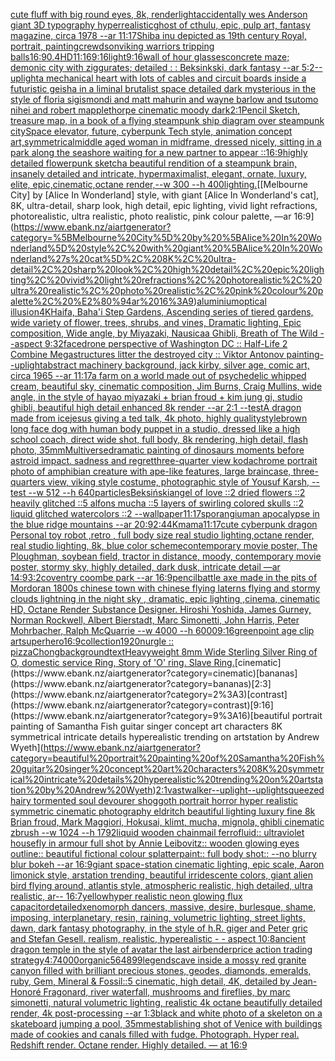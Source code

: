 [cute fluff with big round eyes, 8k, render](https://www.ebank.nz/aiartgenerator?category=cute%20fluff%20with%20big%20round%20eyes%2C%208k%2C%20render)[light](https://www.ebank.nz/aiartgenerator?category=light)[accidentally wes Anderson giant  3D typography hyperrealistic](https://www.ebank.nz/aiartgenerator?category=accidentally%20wes%20Anderson%20giant%20%203D%20typography%20hyperrealistic)[ghost of cthulu, epic, pulp art, fantasy magazine, circa 1978 --ar 11:17](https://www.ebank.nz/aiartgenerator?category=ghost%20of%20cthulu%2C%20epic%2C%20pulp%20art%2C%20fantasy%20magazine%2C%20circa%201978%20--ar%2011%3A17)[Shiba inu depicted as 19th century Royal, portrait, painting](https://www.ebank.nz/aiartgenerator?category=Shiba%20inu%20depicted%20as%2019th%20century%20Royal%2C%20portrait%2C%20painting)[crewdson](https://www.ebank.nz/aiartgenerator?category=crewdson)[viking warriors tripping balls](https://www.ebank.nz/aiartgenerator?category=viking%20warriors%20tripping%20balls)[16:9](https://www.ebank.nz/aiartgenerator?category=16%3A9)[0.4](https://www.ebank.nz/aiartgenerator?category=0.4)[HD](https://www.ebank.nz/aiartgenerator?category=HD)[11:16](https://www.ebank.nz/aiartgenerator?category=11%3A16)[9:16](https://www.ebank.nz/aiartgenerator?category=9%3A16)[light](https://www.ebank.nz/aiartgenerator?category=light)[9:16](https://www.ebank.nz/aiartgenerator?category=9%3A16)[wall of hour glasses](https://www.ebank.nz/aiartgenerator?category=wall%20of%20hour%20glasses)[concrete maze; demonic city with ziggurates; detailed : : Beksinkski, dark fantasy --ar 5:2](https://www.ebank.nz/aiartgenerator?category=concrete%20maze%3B%20demonic%20city%20with%20ziggurates%3B%20detailed%20%3A%20%3A%20Beksinkski%2C%20dark%20fantasy%20--ar%205%3A2)[--uplight](https://www.ebank.nz/aiartgenerator?category=--uplight)[a mechanical heart with lots of cables and circuit boards inside a futuristic geisha in a liminal brutalist space detailed dark mysterious in the style of floria sigismondi and matt mahurin and wayne barlow and tsutomo nihei and robert mapplethorpe cinematic moody dark](https://www.ebank.nz/aiartgenerator?category=a%20mechanical%20heart%20with%20lots%20of%20cables%20and%20circuit%20boards%20inside%20a%20futuristic%20geisha%20in%20a%20liminal%20brutalist%20space%20detailed%20dark%20mysterious%20in%20the%20style%20of%20floria%20sigismondi%20and%20matt%20mahurin%20and%20wayne%20barlow%20and%20tsutomo%20nihei%20and%20robert%20mapplethorpe%20cinematic%20moody%20dark)[2:1](https://www.ebank.nz/aiartgenerator?category=2%3A1)[Pencil Sketch, treasure map, in a book of a flying steampunk ship diagram over steampunk city](https://www.ebank.nz/aiartgenerator?category=Pencil%20Sketch%2C%20treasure%20map%2C%20in%20a%20book%20of%20a%20flying%20steampunk%20ship%20diagram%20over%20steampunk%20city)[Space elevator, future, cyberpunk Tech style, animation concept art,](https://www.ebank.nz/aiartgenerator?category=Space%20elevator%2C%20future%2C%20cyberpunk%20Tech%20style%2C%20animation%20concept%20art%2C)[symmetrical](https://www.ebank.nz/aiartgenerator?category=symmetrical)[middle aged woman in midframe, dressed nicely, sitting in a park along the seashore waiting for a new partner to appear ::16:9](https://www.ebank.nz/aiartgenerator?category=middle%20aged%20woman%20in%20midframe%2C%20dressed%20nicely%2C%20sitting%20in%20a%20park%20along%20the%20seashore%20waiting%20for%20a%20new%20partner%20to%20appear%20%3A%3A16%3A9)[highly detailed flowerpunk sketch](https://www.ebank.nz/aiartgenerator?category=highly%20detailed%20flowerpunk%20sketch)[a beautiful rendition of a steampunk brain, insanely detailed and intricate, hypermaximalist, elegant, ornate, luxury, elite, epic,cinematic,octane render,--w 300 --h 400](https://www.ebank.nz/aiartgenerator?category=a%20beautiful%20rendition%20of%20a%20steampunk%20brain%2C%20insanely%20detailed%20and%20intricate%2C%20hypermaximalist%2C%20elegant%2C%20ornate%2C%20luxury%2C%20elite%2C%20epic%2Ccinematic%2Coctane%20render%2C--w%20300%20--h%20400)[lighting.](https://www.ebank.nz/aiartgenerator?category=lighting.)[[Melbourne City] by [Alice In Wonderland] style, with giant [Alice In Wonderland's cat], 8K, ultra-detail, sharp look, high detail, epic lighting, vivid light refractions, photorealistic, ultra realistic, photo realistic, pink colour palette, —ar 16:9](https://www.ebank.nz/aiartgenerator?category=%5BMelbourne%20City%5D%20by%20%5BAlice%20In%20Wonderland%5D%20style%2C%20with%20giant%20%5BAlice%20In%20Wonderland%27s%20cat%5D%2C%208K%2C%20ultra-detail%2C%20sharp%20look%2C%20high%20detail%2C%20epic%20lighting%2C%20vivid%20light%20refractions%2C%20photorealistic%2C%20ultra%20realistic%2C%20photo%20realistic%2C%20pink%20colour%20palette%2C%20%E2%80%94ar%2016%3A9)[aluminium](https://www.ebank.nz/aiartgenerator?category=aluminium)[optical illusion](https://www.ebank.nz/aiartgenerator?category=optical%20illusion)[4K](https://www.ebank.nz/aiartgenerator?category=4K)[](https://www.ebank.nz/aiartgenerator?category=)[Haifa, Baha'i Step Gardens, Ascending series of tiered gardens, wide variety of flower, trees, shrubs, and vines, Dramatic lighting, Epic composition, Wide angle, by Miyazaki, Nausicaa Ghibli, Breath of The Wild --aspect 9:32](https://www.ebank.nz/aiartgenerator?category=Haifa%2C%20Baha%27i%20Step%20Gardens%2C%20Ascending%20series%20of%20tiered%20gardens%2C%20wide%20variety%20of%20flower%2C%20trees%2C%20shrubs%2C%20and%20vines%2C%20Dramatic%20lighting%2C%20Epic%20composition%2C%20Wide%20angle%2C%20by%20Miyazaki%2C%20Nausicaa%20Ghibli%2C%20Breath%20of%20The%20Wild%20--aspect%209%3A32)[face](https://www.ebank.nz/aiartgenerator?category=face)[drone perspective of Washington DC :: Half-Life 2 Combine Megastructures litter the destroyed city :: Viktor Antonov painting](https://www.ebank.nz/aiartgenerator?category=drone%20perspective%20of%20Washington%20DC%20%3A%3A%20Half-Life%202%20Combine%20Megastructures%20litter%20the%20destroyed%20city%20%3A%3A%20Viktor%20Antonov%20painting)[--uplight](https://www.ebank.nz/aiartgenerator?category=--uplight)[abstract machinery background, jack kirby, silver age, comic art, circa 1965 --ar 11:17](https://www.ebank.nz/aiartgenerator?category=abstract%20machinery%20background%2C%20jack%20kirby%2C%20silver%20age%2C%20comic%20art%2C%20circa%201965%20--ar%2011%3A17)[a farm on a world made out of psychedelic whipped cream, beautiful sky, cinematic composition, Jim Burns, Craig Mullins, wide angle, in the style of hayao miyazaki + brian froud + kim jung gi, studio ghibli, beautiful high detail enhanced 8k render --ar 2:1 --test](https://www.ebank.nz/aiartgenerator?category=a%20farm%20on%20a%20world%20made%20out%20of%20psychedelic%20whipped%20cream%2C%20beautiful%20sky%2C%20cinematic%20composition%2C%20Jim%20Burns%2C%20Craig%20Mullins%2C%20wide%20angle%2C%20in%20the%20style%20of%20hayao%20miyazaki%20%2B%20brian%20froud%20%2B%20kim%20jung%20gi%2C%20studio%20ghibli%2C%20beautiful%20high%20detail%20enhanced%208k%20render%20--ar%202%3A1%20--test)[A dragon made from ice](https://www.ebank.nz/aiartgenerator?category=A%20dragon%20made%20from%20ice)[jesus giving a ted talk, 4k photo, highly quality](https://www.ebank.nz/aiartgenerator?category=jesus%20giving%20a%20ted%20talk%2C%204k%20photo%2C%20highly%20quality)[style](https://www.ebank.nz/aiartgenerator?category=style)[brown long face dog with human body puppet in a studio, dressed like a high school coach, direct wide shot, full body, 8k rendering, high detail, flash photo, 35mm](https://www.ebank.nz/aiartgenerator?category=brown%20long%20face%20dog%20with%20human%20body%20puppet%20in%20a%20studio%2C%20dressed%20like%20a%20high%20school%20coach%2C%20direct%20wide%20shot%2C%20full%20body%2C%208k%20rendering%2C%20high%20detail%2C%20flash%20photo%2C%2035mm)[Multiverse](https://www.ebank.nz/aiartgenerator?category=Multiverse)[dramatic painting of dinosaurs moments before astroid impact. sadness and regret](https://www.ebank.nz/aiartgenerator?category=dramatic%20painting%20of%20dinosaurs%20moments%20before%20astroid%20impact.%20sadness%20and%20regret)[three-quarter view kodachrome portrait photo of amphibian creature with ape-like features, large braincase, three-quarters view, viking style costume, photographic style of Yousuf Karsh, --test --w 512 --h 640](https://www.ebank.nz/aiartgenerator?category=three-quarter%20view%20kodachrome%20portrait%20photo%20of%20amphibian%20creature%20with%20ape-like%20features%2C%20large%20braincase%2C%20three-quarters%20view%2C%20viking%20style%20costume%2C%20photographic%20style%20of%20Yousuf%20Karsh%2C%20--test%20--w%20512%20--h%20640)[particles](https://www.ebank.nz/aiartgenerator?category=particles)[Beksiński](https://www.ebank.nz/aiartgenerator?category=Beksi%C5%84ski)[angel of love ::2 dried flowers ::2 heavily glitched ::5 alfons mucha ::5 layers of swirling colored skulls ::2 liquid glitched watercolors ::2 --wallpaper](https://www.ebank.nz/aiartgenerator?category=angel%20of%20love%20%3A%3A2%20dried%20flowers%20%3A%3A2%20heavily%20glitched%20%3A%3A5%20alfons%20mucha%20%3A%3A5%20layers%20of%20swirling%20colored%20skulls%20%3A%3A2%20liquid%20glitched%20watercolors%20%3A%3A2%20--wallpaper)[11:17](https://www.ebank.nz/aiartgenerator?category=11%3A17)[sporangium](https://www.ebank.nz/aiartgenerator?category=sporangium)[an apocalypse in the blue ridge mountains --ar 20:9](https://www.ebank.nz/aiartgenerator?category=an%20apocalypse%20in%20the%20blue%20ridge%20mountains%20--ar%2020%3A9)[2:4](https://www.ebank.nz/aiartgenerator?category=2%3A4)[4K](https://www.ebank.nz/aiartgenerator?category=4K)[mama](https://www.ebank.nz/aiartgenerator?category=mama)[11:17](https://www.ebank.nz/aiartgenerator?category=11%3A17)[cute cyberpunk dragon Personal toy robot ,retro , full body size real studio lighting,octane render, real studio lighting, 8k, blue color scheme](https://www.ebank.nz/aiartgenerator?category=cute%20cyberpunk%20dragon%20Personal%20toy%20robot%20%2Cretro%20%2C%20full%20body%20size%20real%20studio%20lighting%2Coctane%20render%2C%20real%20studio%20lighting%2C%208k%2C%20blue%20color%20scheme)[contemporary movie poster, The Ploughman, soybean field, tractor in distance, moody, contemporary movie poster, stormy sky, highly detailed, dark dusk, intricate detail —ar 14:9](https://www.ebank.nz/aiartgenerator?category=contemporary%20movie%20poster%2C%20The%20Ploughman%2C%20soybean%20field%2C%20tractor%20in%20distance%2C%20moody%2C%20contemporary%20movie%20poster%2C%20stormy%20sky%2C%20highly%20detailed%2C%20dark%20dusk%2C%20intricate%20detail%20%E2%80%94ar%2014%3A9)[3:2](https://www.ebank.nz/aiartgenerator?category=3%3A2)[coventry coombe park --ar 16:9](https://www.ebank.nz/aiartgenerator?category=coventry%20coombe%20park%20--ar%2016%3A9)[pencil](https://www.ebank.nz/aiartgenerator?category=pencil)[battle axe made in the pits of Mordor](https://www.ebank.nz/aiartgenerator?category=battle%20axe%20made%20in%20the%20pits%20of%20Mordor)[an 1800s chinese town with chinese flying laterns flying and stormy clouds lightning in the night sky , dramatic, epic lighting ,cinema, cinematic HD, Octane Render Substance Designer. Hiroshi Yoshida, James Gurney, Norman Rockwell, Albert Bierstadt, Marc Simonetti, John Harris, Peter Mohrbacher, Ralph McQuarrie --w 4000 --h 6000](https://www.ebank.nz/aiartgenerator?category=an%201800s%20chinese%20town%20with%20chinese%20flying%20laterns%20flying%20and%20stormy%20clouds%20lightning%20in%20the%20night%20sky%20%2C%20dramatic%2C%20epic%20lighting%20%2Ccinema%2C%20cinematic%20HD%2C%20Octane%20Render%20Substance%20Designer.%20Hiroshi%20Yoshida%2C%20James%20Gurney%2C%20Norman%20Rockwell%2C%20Albert%20Bierstadt%2C%20Marc%20Simonetti%2C%20John%20Harris%2C%20Peter%20Mohrbacher%2C%20Ralph%20McQuarrie%20--w%204000%20--h%206000)[9:16](https://www.ebank.nz/aiartgenerator?category=9%3A16)[greenpoint age clip art](https://www.ebank.nz/aiartgenerator?category=greenpoint%20age%20clip%20art)[superhero](https://www.ebank.nz/aiartgenerator?category=superhero)[16:9](https://www.ebank.nz/aiartgenerator?category=16%3A9)[collection](https://www.ebank.nz/aiartgenerator?category=collection)[1920](https://www.ebank.nz/aiartgenerator?category=1920)[nurgle :: pizza](https://www.ebank.nz/aiartgenerator?category=nurgle%20%3A%3A%20pizza)[Chong](https://www.ebank.nz/aiartgenerator?category=Chong)[background](https://www.ebank.nz/aiartgenerator?category=background)[text](https://www.ebank.nz/aiartgenerator?category=text)[Heavyweight 8mm Wide Sterling Silver Ring of O, domestic service Ring, Story of 'O' ring. Slave Ring.](https://www.ebank.nz/aiartgenerator?category=Heavyweight%208mm%20Wide%20Sterling%20Silver%20Ring%20of%20O%2C%20domestic%20service%20Ring%2C%20Story%20of%20%27O%27%20ring.%20Slave%20Ring.)[cinematic](https://www.ebank.nz/aiartgenerator?category=cinematic)[bananas](https://www.ebank.nz/aiartgenerator?category=bananas)[2:3](https://www.ebank.nz/aiartgenerator?category=2%3A3)[contrast](https://www.ebank.nz/aiartgenerator?category=contrast)[9:16](https://www.ebank.nz/aiartgenerator?category=9%3A16)[beautiful portrait painting of Samantha Fish guitar singer concept art characters 8K symmetrical intricate details hyperealistic trending on artstation by Andrew Wyeth](https://www.ebank.nz/aiartgenerator?category=beautiful%20portrait%20painting%20of%20Samantha%20Fish%20guitar%20singer%20concept%20art%20characters%208K%20symmetrical%20intricate%20details%20hyperealistic%20trending%20on%20artstation%20by%20Andrew%20Wyeth)[2:1](https://www.ebank.nz/aiartgenerator?category=2%3A1)[vast](https://www.ebank.nz/aiartgenerator?category=vast)[walker](https://www.ebank.nz/aiartgenerator?category=walker)[--uplight](https://www.ebank.nz/aiartgenerator?category=--uplight)[--uplight](https://www.ebank.nz/aiartgenerator?category=--uplight)[squeezed hairy tormented soul devourer shoggoth portrait horror hyper realistic symmetric cinematic photography eldritch beautiful lighting luxury fine 8k Brian froud, Mark Maggiori, Hokusai, klimt, mucha, mignola, ghibli cinematic zbrush --w 1024 --h 1792](https://www.ebank.nz/aiartgenerator?category=squeezed%20hairy%20tormented%20soul%20devourer%20shoggoth%20portrait%20horror%20hyper%20realistic%20symmetric%20cinematic%20photography%20eldritch%20beautiful%20lighting%20luxury%20fine%208k%20Brian%20froud%2C%20Mark%20Maggiori%2C%20Hokusai%2C%20klimt%2C%20mucha%2C%20mignola%2C%20ghibli%20cinematic%20zbrush%20--w%201024%20--h%201792)[liquid wooden chainmail ferrofluid:: ultraviolet housefly in armour full shot by Annie Leibovitz:: wooden glowing eyes outline:: beautiful fictional colour splatterpaint:: full body shot:: --no blurry blur bokeh --ar 16:9](https://www.ebank.nz/aiartgenerator?category=liquid%20wooden%20chainmail%20ferrofluid%3A%3A%20ultraviolet%20housefly%20in%20armour%20full%20shot%20by%20Annie%20Leibovitz%3A%3A%20wooden%20glowing%20eyes%20outline%3A%3A%20beautiful%20fictional%20colour%20splatterpaint%3A%3A%20full%20body%20shot%3A%3A%20--no%20blurry%20blur%20bokeh%20--ar%2016%3A9)[giant space-station cinematic lighting, epic scale, Aaron limonick style, arstation trending, beautiful irridescente colors, giant alien bird flying around, atlantis style, atmospheric realistic, high detailed, ultra realistic, ar-- 16:7](https://www.ebank.nz/aiartgenerator?category=giant%20space-station%20cinematic%20lighting%2C%20epic%20scale%2C%20Aaron%20limonick%20style%2C%20arstation%20trending%2C%20beautiful%20irridescente%20colors%2C%20giant%20alien%20bird%20flying%20around%2C%20atlantis%20style%2C%20atmospheric%20realistic%2C%20high%20detailed%2C%20ultra%20realistic%2C%20ar--%2016%3A7)[yellow](https://www.ebank.nz/aiartgenerator?category=yellow)[hyper realistic neon glowing flux capacitor](https://www.ebank.nz/aiartgenerator?category=hyper%20realistic%20neon%20glowing%20flux%20capacitor)[detailed](https://www.ebank.nz/aiartgenerator?category=detailed)[xenomorph dancers, massive, desire, burlesque, shame, imposing, interplanetary, resin, raining, volumetric lighting, street lights, dawn, dark fantasy photography, in the style of h.R. giger and Peter gric and Stefan Gesell. realism, realistic, hyperealistic - - aspect 10:8](https://www.ebank.nz/aiartgenerator?category=xenomorph%20dancers%2C%20massive%2C%20desire%2C%20burlesque%2C%20shame%2C%20imposing%2C%20interplanetary%2C%20resin%2C%20raining%2C%20volumetric%20lighting%2C%20street%20lights%2C%20dawn%2C%20dark%20fantasy%20photography%2C%20in%20the%20style%20of%20h.R.%20giger%20and%20Peter%20gric%20and%20Stefan%20Gesell.%20realism%2C%20realistic%2C%20hyperealistic%20-%20-%20aspect%2010%3A8)[ancient dragon temple in the style of avatar the last airbender](https://www.ebank.nz/aiartgenerator?category=ancient%20dragon%20temple%20in%20the%20style%20of%20avatar%20the%20last%20airbender)[price action trading strategy](https://www.ebank.nz/aiartgenerator?category=price%20action%20trading%20strategy)[4:7](https://www.ebank.nz/aiartgenerator?category=4%3A7)[4000](https://www.ebank.nz/aiartgenerator?category=4000)[organic](https://www.ebank.nz/aiartgenerator?category=organic)[564899](https://www.ebank.nz/aiartgenerator?category=564899)[legends](https://www.ebank.nz/aiartgenerator?category=legends)[cave inside a mossy red granite canyon filled with brilliant precious stones, geodes, diamonds, emeralds, ruby, Gem, Mineral & Fossil::5 cinematic, high detail, 4K, detailed by Jean-Honoré Fragonard, river waterfall, mushrooms and fireflies, by marc simonetti, natural volumetric lighting, realistic 4k octane beautifully detailed render, 4k post-processing --ar 1:3](https://www.ebank.nz/aiartgenerator?category=cave%20inside%20a%20mossy%20red%20granite%20canyon%20filled%20with%20brilliant%20precious%20stones%2C%20geodes%2C%20diamonds%2C%20emeralds%2C%20ruby%2C%20Gem%2C%20Mineral%20%26%20Fossil%3A%3A5%20cinematic%2C%20high%20detail%2C%204K%2C%20detailed%20by%20Jean-Honor%C3%A9%20Fragonard%2C%20river%20waterfall%2C%20mushrooms%20and%20fireflies%2C%20by%20marc%20simonetti%2C%20natural%20volumetric%20lighting%2C%20realistic%204k%20octane%20beautifully%20detailed%20render%2C%204k%20post-processing%20--ar%201%3A3)[black and white photo of a skeleton on a skateboard jumping a pool, 35mm](https://www.ebank.nz/aiartgenerator?category=black%20and%20white%20photo%20of%20a%20skeleton%20on%20a%20skateboard%20jumping%20a%20pool%2C%2035mm)[establishing shot of Venice with buildings made of cookies and canals filled with fudge. Photograph. Hyper real. Redshift render. Octane render. Highly detailed. — at 16:9](https://www.ebank.nz/aiartgenerator?category=establishing%20shot%20of%20Venice%20with%20buildings%20made%20of%20cookies%20and%20canals%20filled%20with%20fudge.%20Photograph.%20Hyper%20real.%20Redshift%20render.%20Octane%20render.%20Highly%20detailed.%20%E2%80%94%20at%2016%3A9)